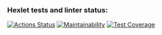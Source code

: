 ### Hexlet tests and linter status:
[![Actions Status](https://github.com/ddertaliss/python-project-50/actions/workflows/hexlet-check.yml/badge.svg)](https://github.com/ddertaliss/python-project-50/actions)
[![Maintainability](https://api.codeclimate.com/v1/badges/658a36455c1f0c0f6c70/maintainability)](https://codeclimate.com/github/ddertaliss/python-project-50/maintainability)
[![Test Coverage](https://api.codeclimate.com/v1/badges/658a36455c1f0c0f6c70/test_coverage)](https://codeclimate.com/github/ddertaliss/python-project-50/test_coverage)
